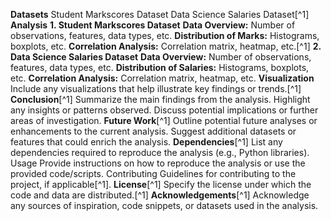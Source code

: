 **Datasets**
Student Markscores Dataset
Data Science Salaries Dataset[^1]
**Analysis**
**1. Student Markscores Dataset**
**Data Overview:**
Number of observations, features, data types, etc.
**Distribution of Marks:**
Histograms, boxplots, etc.
**Correlation Analysis:**
Correlation matrix, heatmap, etc.[^1]
**2. Data Science Salaries Dataset**
**Data Overview:**
Number of observations, features, data types, etc.
**Distribution of Salaries:**
Histograms, boxplots, etc.
**Correlation Analysis:**
Correlation matrix, heatmap, etc.
**Visualization**
Include any visualizations that help illustrate key findings or trends.[^1]
**Conclusion**[^1]
Summarize the main findings from the analysis.
Highlight any insights or patterns observed.
Discuss potential implications or further areas of investigation.
**Future Work**[^1]
Outline potential future analyses or enhancements to the current analysis.
Suggest additional datasets or features that could enrich the analysis.
**Dependencies**[^1]
List any dependencies required to reproduce the analysis (e.g., Python libraries).
Usage
Provide instructions on how to reproduce the analysis or use the provided code/scripts.
Contributing
Guidelines for contributing to the project, if applicable[^1].
**License**[^1]
Specify the license under which the code and data are distributed.[^1]
**Acknowledgements**[^1]
Acknowledge any sources of inspiration, code snippets, or datasets used in the analysis.
